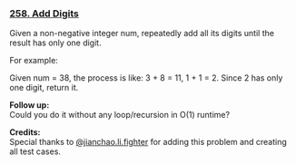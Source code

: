 ### [258. Add Digits](https://leetcode.com/problems/add-digits/description/)

 Given a non-negative integer num, repeatedly add all its digits until the result has only one digit. 

For example: 

Given num = 38, the process is like: 3 + 8 = 11, 1 + 1 = 2. Since 2 has only one digit, return it. 

**Follow up:**  
Could you do it without any loop/recursion in O(1) runtime? 

**Credits:**  
Special thanks to [@jianchao.li.fighter][0] for adding this problem and creating all test cases.

[0]: https://leetcode.com/discuss/user/jianchao.li.fighter
  